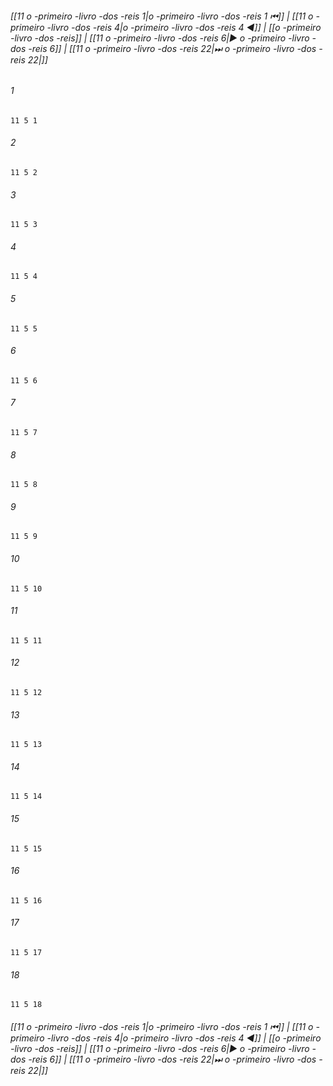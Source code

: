 
###### [[11 o -primeiro -livro -dos -reis 1|o -primeiro -livro -dos -reis 1 ⏮]] | [[11 o -primeiro -livro -dos -reis 4|o -primeiro -livro -dos -reis 4 ◀]] | [[o -primeiro -livro -dos -reis]] | [[11 o -primeiro -livro -dos -reis 6|▶ o -primeiro -livro -dos -reis 6]] | [[11 o -primeiro -livro -dos -reis 22|⏭ o -primeiro -livro -dos -reis 22|]]

###### 1
``` verse
11 5 1 
```
###### 2
``` verse
11 5 2 
```
###### 3
``` verse
11 5 3 
```
###### 4
``` verse
11 5 4 
```
###### 5
``` verse
11 5 5 
```
###### 6
``` verse
11 5 6 
```
###### 7
``` verse
11 5 7 
```
###### 8
``` verse
11 5 8 
```
###### 9
``` verse
11 5 9 
```
###### 10
``` verse
11 5 10 
```
###### 11
``` verse
11 5 11 
```
###### 12
``` verse
11 5 12 
```
###### 13
``` verse
11 5 13 
```
###### 14
``` verse
11 5 14 
```
###### 15
``` verse
11 5 15 
```
###### 16
``` verse
11 5 16 
```
###### 17
``` verse
11 5 17 
```
###### 18
``` verse
11 5 18 
```

###### [[11 o -primeiro -livro -dos -reis 1|o -primeiro -livro -dos -reis 1 ⏮]] | [[11 o -primeiro -livro -dos -reis 4|o -primeiro -livro -dos -reis 4 ◀]] | [[o -primeiro -livro -dos -reis]] | [[11 o -primeiro -livro -dos -reis 6|▶ o -primeiro -livro -dos -reis 6]] | [[11 o -primeiro -livro -dos -reis 22|⏭ o -primeiro -livro -dos -reis 22|]]


